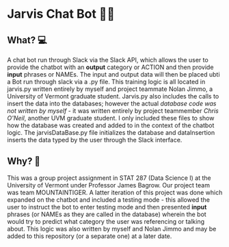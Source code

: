 # Jarvis Chat Bot 🤖💬

## What? 💻
A chat bot run through Slack via the Slack API, which allows the user to provide the chatbot with an **output** category or ACTION and then provide **input** phrases or NAMEs. The input and output data will then be placed ubti a Bot run through slack via a .py file. This training logic is all located in jarvis.py written entirely by myself and project teammate Nolan Jimmo, a University of Vermont graduate student. Jarvis.py also includes the calls to insert the data into the databases; however the actual *database code was not written by myself* - it was written entirely by project teammember *Chris O'Neil*, another UVM graduate student. I only included these files to show how the database was created and added to in the context of the chatbot logic. The jarvisDataBase.py file initializes the database and dataInsertion inserts the data typed by the user through the Slack interface.

## Why? 🤔
This was a group project assignment in STAT 287 (Data Science I) at the University of Vermont under Professor James Bagrow. Our project team was team MOUNTAINTIGER. A latter iteration of this project was done which expanded on the chatbot and included a testing mode - this allowed the user to instruct the bot to enter testing mode and then presented **input** phrases (or NAMEs as they are called in the database) wherein the bot would try to predict what category the user was referencing or talking about. This logic was also written by myself and Nolan Jimmo and may be added to this repository (or a separate one) at a later date.
